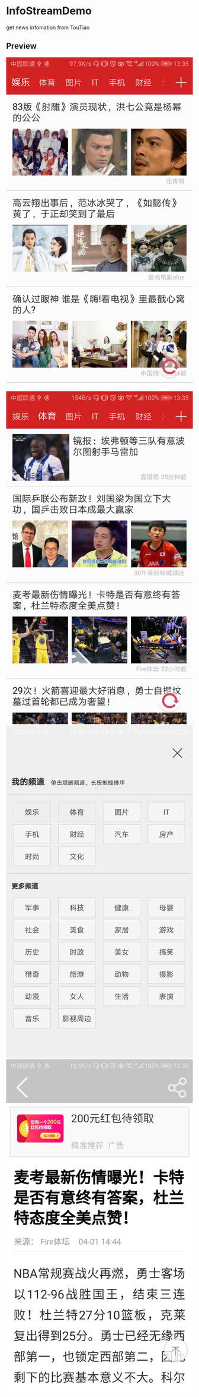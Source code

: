 # InfoStreamDemo
get news infomation from TouTiao
## Preview
![inofrstrem1](https://github.com/sherry5707/InfoStreamDemo/raw/master/infostream1.jpg "信息流首页") 
![inofrstrem2](https://github.com/sherry5707/InfoStreamDemo/raw/master/infostream2.jpg "信息流首页tab栏切换") 
![inofrstrem3](https://github.com/sherry5707/InfoStreamDemo/raw/master/infostream3.jpg "信息流频道选择") 
![inofrstrem4](https://github.com/sherry5707/InfoStreamDemo/raw/master/infostream4.jpg "新闻详细页面") 
